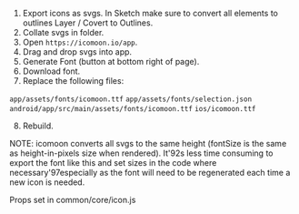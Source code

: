 1. Export icons as svgs. In Sketch make sure to convert all elements to outlines Layer / Covert to Outlines.
2. Collate svgs in folder.
3. Open `https://icomoon.io/app`.
4. Drag and drop svgs into app.
5. Generate Font (button at bottom right of page).
6. Download font.
7. Replace the following files:

`app/assets/fonts/icomoon.ttf`
`app/assets/fonts/selection.json`
`android/app/src/main/assets/fonts/icomoon.ttf`
`ios/icomoon.ttf`

8. Rebuild.

NOTE: icomoon converts all svgs to the same height (fontSize is the same as height-in-pixels size when rendered). It'92s less time consuming to export the font like this and set sizes in the code where necessary'97especially as the font will need to be regenerated each time a new icon is needed.

Props set in
common/core/icon.js